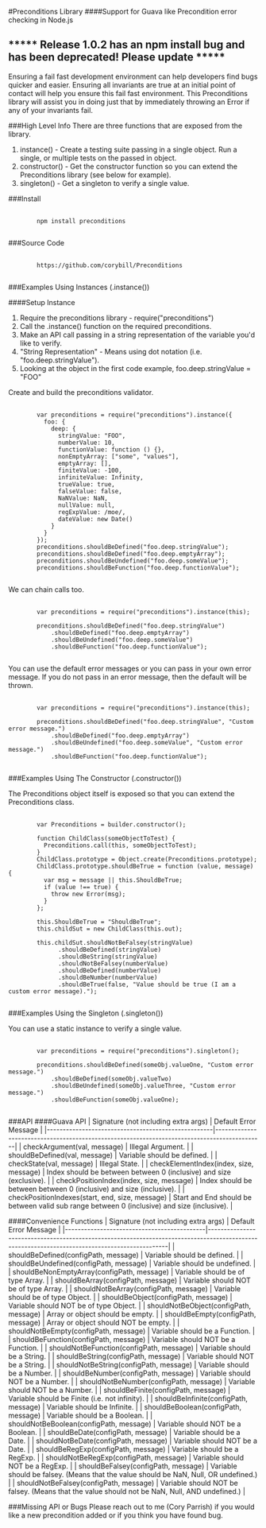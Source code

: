 #Preconditions Library
####Support for Guava like Precondition error checking in Node.js

## ***** Release 1.0.2 has an npm install bug and has been deprecated!  Please update *****

<p>Ensuring a fail fast development environment can help developers find bugs quicker and easier.  
Ensuring all invariants are true at an initial point of contact will help you ensure this fail fast environment.  
This Preconditions library will assist you in doing just that by immediately throwing an Error
if any of your invariants fail.</p>

###High Level Info
There are three functions that are exposed from the library.
1. instance() - Create a testing suite passing in a single object.  Run a single, or multiple tests on the passed in object.
2. constructor() - Get the constructor function so you can extend the Preconditions library (see below for example).
3. singleton() - Get a singleton to verify a single value.

###Install
<pre>
    <code>
        npm install preconditions    
   </code>
</pre>

###Source Code
<pre>
    <code>
        https://github.com/corybill/Preconditions   
   </code>
</pre>

###Examples Using Instances (.instance())

####Setup Instance
1. Require the preconditions library - require("preconditions")
2. Call the .instance() function on the required preconditions.
3. Make an API call passing in a string representation of the variable you'd like to verify.
4. "String Representation" - Means using dot notation (i.e. "foo.deep.stringValue").
5. Looking at the object in the first code example, foo.deep.stringValue = "FOO"

Create and build the preconditions validator.
<pre>
    <code>
        var preconditions = require("preconditions").instance({
          foo: {
            deep: {
              stringValue: "FOO",
              numberValue: 10,
              functionValue: function () {},
              nonEmptyArray: ["some", "values"],
              emptyArray: [],
              finiteValue: -100,
              infiniteValue: Infinity,
              trueValue: true,
              falseValue: false,
              NaNValue: NaN,
              nullValue: null,
              regExpValue: /moe/,
              dateValue: new Date()
            }
          }
        });
        preconditions.shouldBeDefined("foo.deep.stringValue");
        preconditions.shouldBeDefined("foo.deep.emptyArray");
        preconditions.shouldBeUndefined("foo.deep.someValue");
        preconditions.shouldBeFunction("foo.deep.functionValue");
   </code>
</pre>
   
We can chain calls too.
<pre>
    <code>
        var preconditions = require("preconditions").instance(this);
        
        preconditions.shouldBeDefined("foo.deep.stringValue")
            .shouldBeDefined("foo.deep.emptyArray")
            .shouldBeUndefined("foo.deep.someValue")
            .shouldBeFunction("foo.deep.functionValue");
   </code>
</pre>

You can use the default error messages or you can pass in your own error message.  If you do not pass in an error message, then the default will be thrown.
<pre>
    <code>
        var preconditions = require("preconditions").instance(this);
                
        preconditions.shouldBeDefined("foo.deep.stringValue", "Custom error message.")
            .shouldBeDefined("foo.deep.emptyArray")
            .shouldBeUndefined("foo.deep.someValue", "Custom error message.")
            .shouldBeFunction("foo.deep.functionValue");
   </code>
</pre>

###Examples Using The Constructor (.constructor())

The Preconditions object itself is exposed so that you can extend the Preconditions class.
<pre>
    <code>
        var Preconditions = builder.constructor();
        
        function ChildClass(someObjectToTest) {
          Preconditions.call(this, someObjectToTest);
        }
        ChildClass.prototype = Object.create(Preconditions.prototype);
        ChildClass.prototype.shouldBeTrue = function (value, message) {
          var msg = message || this.ShouldBeTrue;
          if (value !== true) {
            throw new Error(msg);
          }
        };
  
        this.ShouldBeTrue = "ShouldBeTrue";
        this.childSut = new ChildClass(this.out);
        
        this.childSut.shouldNotBeFalsey(stringValue)
              .shouldBeDefined(stringValue)
              .shouldBeString(stringValue)
              .shouldNotBeFalsey(numberValue)
              .shouldBeDefined(numberValue)
              .shouldBeNumber(numberValue)
              .shouldBeTrue(false, "Value should be true (I am a custom error message).");
   </code>
</pre>

###Examples Using the Singleton (.singleton())

You can use a static instance to verify a single value.
<pre>
    <code>
        var preconditions = require("preconditions").singleton();
                
        preconditions.shouldBeDefined(someObj.valueOne, "Custom error message.")
            .shouldBeDefined(someObj.valueTwo)
            .shouldBeUndefined(someObj.valueThree, "Custom error message.")
            .shouldBeFunction(someObj.valueOne);
   </code>
</pre>

###API
####Guava API
| Signature (not including extra args)               | Default Error Message                                                                       |
|----------------------------------------------------|---------------------------------------------------------------------------------------------|
| checkArgument(val, message)                        | Illegal Argument.                                                                           |
| shouldBeDefined(val, message)                      | Variable should be defined.                                                                 |
| checkState(val, message)                           | Illegal State.                                                                              |
| checkElementIndex(index, size, message)            | Index should be between between 0 (inclusive) and size (exclusive).                         |
| checkPositionIndex(index, size, message)           | Index should be between between 0 (inclusive) and size (inclusive).                         |
| checkPositionIndexes(start, end, size, message)    | Start and End should be between valid sub range between 0 (inclusive) and size (inclusive). |


####Convenience Functions
| Signature (not including extra args)       | Default Error Message                                                                                                                         |
|--------------------------------------------|-----------------------------------------------------------------------------------------------------------------------------------------------|
| shouldBeDefined(configPath, message)       | Variable should be defined.                                                                                                                   |
| shouldBeUndefined(configPath, message)     | Variable should be undefined.                                                                                                                 |
| shouldBeNonEmptyArray(configPath, message) | Variable should be of type Array.                                                                                                             |
| shouldBeArray(configPath, message)         | Variable should NOT be of type Array.                                                                                                         |
| shouldNotBeArray(configPath, message)      | Variable should be of type Object.                                                                                                            |
| shouldBeObject(configPath, message)        | Variable should NOT be of type Object.                                                                                                        |
| shouldNotBeObject(configPath, message)     | Array or object should be empty.                                                                                                              |
| shouldBeEmpty(configPath, message)         | Array or object should NOT be empty.                                                                                                          |
| shouldNotBeEmpty(configPath, message)      | Variable should be a Function.                                                                                                                |
| shouldBeFunction(configPath, message)      | Variable should NOT be a Function.                                                                                                            |
| shouldNotBeFunction(configPath, message)   | Variable should be a String.                                                                                                                  |
| shouldBeString(configPath, message)        | Variable should NOT be a String.                                                                                                              |
| shouldNotBeString(configPath, message)     | Variable should be a Number.                                                                                                                  |
| shouldBeNumber(configPath, message)        | Variable should NOT be a Number.                                                                                                              |
| shouldNotBeNumber(configPath, message)     | Variable should NOT be a Number.                                                                                                              |
| shouldBeFinite(configPath, message)        | Variable should be Finite (i.e. not infinity).                                                                                                |
| shouldBeInfinite(configPath, message)      | Variable should be Infinite.                                                                                                                  |
| shouldBeBoolean(configPath, message)       | Variable should be a Boolean.                                                                                                                 |
| shouldNotBeBoolean(configPath, message)    | Variable should NOT be a Boolean.                                                                                                             |
| shouldBeDate(configPath, message)          | Variable should be a Date.                                                                                                                    |
| shouldNotBeDate(configPath, message)       | Variable should NOT be a Date.                                                                                                                |
| shouldBeRegExp(configPath, message)        | Variable should be a RegExp.                                                                                                                  |
| shouldNotBeRegExp(configPath, message)     | Variable should NOT be a RegExp.                                                                                                              |
| shouldBeFalsey(configPath, message)        | Variable should be falsey. (Means that the value should be NaN, Null, OR undefined.)                                                         |
| shouldNotBeFalsey(configPath, message)     | Variable should NOT be falsey. (Means that the value should not be NaN, Null, AND undefined.) |

###Missing API or Bugs
Please reach out to me (Cory Parrish) if you would like a new precondition added or if you think you have found bug.